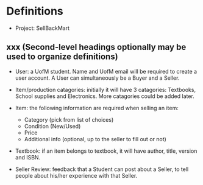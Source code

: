 # Definitions

- Project: SellBackMart

## xxx (Second-level headings optionally may be used to organize definitions)

- User: a UofM student. Name and UofM email will be required to create a user account. A User can simultaneously be a Buyer and a Seller.

- Item/production catagories: initially it will have 3 catagories: Textbooks, School supplies and Electronics. More catagories could be added later.

- Item: the following information are required when selling an item: 
     - Category (pick from list of choices) 
     - Condition (New/Used)
     - Price
     - Additional info (optional, up to the seller to fill out or not) 

- Textbook: if an item belongs to textbook, it will have author, title, version and ISBN.

- Seller Review: feedback that a Student can post about a Seller, to tell people about his/her experience with that Seller.
